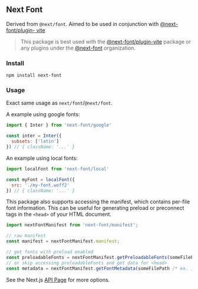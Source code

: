 ## Next Font

Derived from `@next/font`. Aimed to be used in conjunction with [@next-font/plugin- vite](https://npmjs.com/package/@next-font/plugin-vite)

> This package is best used with the [@next-font/plugin-vite](https://npmjs.com/package/@next-font/plugin-vite) package or any plugins under the [@next-font](https://npmjs.com/org/next-font) organization.

### Install

```
npm install next-font
```

### Usage

Exact same usage as `next/font`/`@next/font`.

A example using google fonts:

```jsx
import { Inter } from 'next-font/google'

const inter = Inter({
  subsets: ['latin']
}) // { className: '...' }
```

An example using local fonts:

```js
import localFont from 'next-font/local'

const myFont = localFont({
  src: './my-font.woff2'
}) // { className: '...' }
```

This package also supports accessing the manifest, which contains per-file font information. This can be useful for generating preload or preconnect tags in the `<head>` of your HTML document.

```js
import nextFontManifest from 'next-font/manifest';

// raw manifest
const manifest = nextFontManifest.manifest;

// get fonts with preload enabled
const preloadableFonts = nextFontManifest.getPreloadableFonts(someFilePath /* ex. import.meta.url */);
// or skip accessing preloadableFonts and get data for <head>
const metadata = nextFontManifest.getFontMetadata(someFilePath /* ex. import.meta.url */);
```

See the Next.js [API Page](https://nextjs.org/docs/app/api-reference/components/font) for more options.
